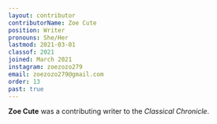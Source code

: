 ```yaml
---
layout: contributor
contributorName: Zoe Cute
position: Writer
pronouns: She/Her
lastmod: 2021-03-01
classof: 2021
joined: March 2021
instagram: zoezozo279
email: zoezozo279@gmail.com
order: 13
past: true
---
```

**Zoe Cute** was a contributing writer to the *Classical Chronicle*.
